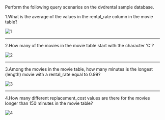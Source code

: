 Perform the following query scenarios on the dvdrental sample database.

1.What is the average of the values in the rental_rate column in the movie table?

![1](https://user-images.githubusercontent.com/101572852/227193321-4844feab-0921-451d-b312-5eacdcf1a109.PNG)

-------------------------------------------------------
2.How many of the movies in the movie table start with the character 'C'?

![2](https://user-images.githubusercontent.com/101572852/227193335-35262b45-02f3-4be3-a421-953702020236.PNG)

------------------------------------------------------
3.Among the movies in the movie table, how many minutes is the longest (length) movie with a rental_rate equal to 0.99?

![3](https://user-images.githubusercontent.com/101572852/227193361-5a188509-938c-491a-8869-de3f01201f2b.PNG)

---------------------------------------------------------
4.How many different replacement_cost values are there for the movies longer than 150 minutes in the movie table?

![4](https://user-images.githubusercontent.com/101572852/227193376-d707fbbc-8a0d-4829-b451-21a86416fb04.PNG)


